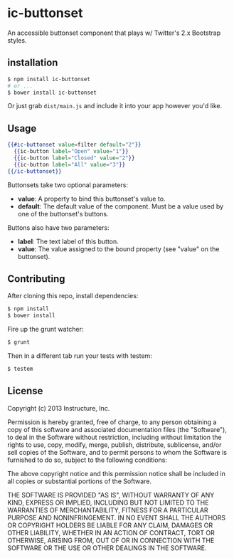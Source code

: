 # ic-buttonset

An accessible buttonset component that plays w/ Twitter's 2.x Bootstrap styles.

## installation

```sh
$ npm install ic-buttonset
# or ...
$ bower install ic-buttonset
```

Or just grab `dist/main.js` and include it into your app however you'd
like.

## Usage

```handlebars
{{#ic-buttonset value=filter default="2"}}
  {{ic-button label="Open" value="1"}}
  {{ic-button label="Closed" value="2"}}
  {{ic-button label="All" value="3"}}
{{/ic-buttonset}}
```

Buttonsets take two optional parameters:

  * **value**: A property to bind this buttonset's value to.
  * **default**: The default value of the component. Must be a value used by one of the buttonset's buttons.

Buttons also have two parameters:
  * **label**: The text label of this button.
  * **value**: The value assigned to the bound property (see "value" on the buttonset).

Contributing
------------

After cloning this repo, install dependencies:

```sh
$ npm install
$ bower install
```

Fire up the grunt watcher:

```sh
$ grunt
```

Then in a different tab run your tests with testem:

```sh
$ testem
```

## License

Copyright (c) 2013 Instructure, Inc.

Permission is hereby granted, free of charge, to any person obtaining a copy
of this software and associated documentation files (the "Software"), to deal
in the Software without restriction, including without limitation the rights
to use, copy, modify, merge, publish, distribute, sublicense, and/or sell
copies of the Software, and to permit persons to whom the Software is
furnished to do so, subject to the following conditions:

The above copyright notice and this permission notice shall be included in
all copies or substantial portions of the Software.

THE SOFTWARE IS PROVIDED "AS IS", WITHOUT WARRANTY OF ANY KIND, EXPRESS OR
IMPLIED, INCLUDING BUT NOT LIMITED TO THE WARRANTIES OF MERCHANTABILITY,
FITNESS FOR A PARTICULAR PURPOSE AND NONINFRINGEMENT. IN NO EVENT SHALL THE
AUTHORS OR COPYRIGHT HOLDERS BE LIABLE FOR ANY CLAIM, DAMAGES OR OTHER
LIABILITY, WHETHER IN AN ACTION OF CONTRACT, TORT OR OTHERWISE, ARISING FROM,
OUT OF OR IN CONNECTION WITH THE SOFTWARE OR THE USE OR OTHER DEALINGS IN
THE SOFTWARE.

